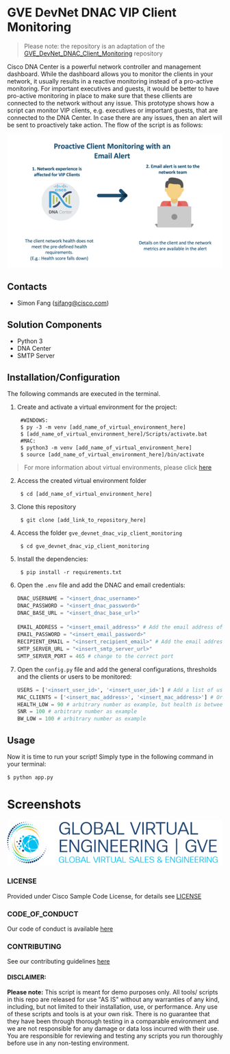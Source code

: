 # GVE DevNet DNAC VIP Client Monitoring

> Please note: the repository is an adaptation of the [GVE_DevNet_DNAC_Client_Monitoring](https://github.com/gve-sw/GVE_Devnet_DNAC_Client_Monitoring) repository

Cisco DNA Center is a powerful network controller and management dashboard. While the dashboard allows you to monitor the clients in your network, it usually results in a reactive monitoring instead of a pro-active monitoring. For important executives and guests, it would be better to have pro-active monitoring in place to make sure that these cllients are connected to the network without any issue. This prototype shows how a script can monitor VIP clients, e.g. executives or important guests, that are connected to the DNA Center. In case there are any issues, then an alert will be sent to proactively take action. The flow of the script is as follows:

![flow](IMAGES/flow.png)


## Contacts
* Simon Fang (sifang@cisco.com)

## Solution Components
* Python 3
* DNA Center
* SMTP Server


## Installation/Configuration
The following commands are executed in the terminal.

1. Create and activate a virtual environment for the project:
   
        #WINDOWS:
        $ py -3 -m venv [add_name_of_virtual_environment_here] 
        $ [add_name_of_virtual_environment_here]/Scripts/activate.bat 
        #MAC:
        $ python3 -m venv [add_name_of_virtual_environment_here] 
        $ source [add_name_of_virtual_environment_here]/bin/activate
        

> For more information about virtual environments, please click [here](https://docs.python.org/3/tutorial/venv.html)

2. Access the created virtual environment folder

        $ cd [add_name_of_virtual_environment_here] 

3. Clone this repository

        $ git clone [add_link_to_repository_here]

4. Access the folder `gve_devnet_dnac_vip_client_monitoring`

        $ cd gve_devnet_dnac_vip_client_monitoring

5. Install the dependencies:

        $ pip install -r requirements.txt

6. Open the `.env` file and add the DNAC and email credentials:

    ```python
    DNAC_USERNAME = "<insert_dnac_username>"
    DNAC_PASSWORD = "<insert_dnac_password>"
    DNAC_BASE_URL = "<insert_dnac_base_url>"

    EMAIL_ADDRESS = "<insert_email_address>" # Add the email address of the smtp server
    EMAIL_PASSWORD = "<insert_email_password>"
    RECIPIENT_EMAIL = "<insert_recipient_email>" # Add the email address of the recipient
    SMTP_SERVER_URL = "<insert_smtp_server_url>"
    SMTP_SERVER_PORT = 465 # change to the correct port
    ``` 

7. Open the `config.py` file and add the general configurations, thresholds and the clients or users to be monitored:

    ```python
    USERS = ['<insert_user_id>', '<insert_user_id>'] # Add a list of users, which can be email address
    MAC_CLIENTS = ['<insert_mac_address>', '<insert_mac_address>'] # Or add a list of mac clients
    HEALTH_LOW = 90 # arbitrary number as example, but health is between 0 and 10
    SNR = 100 # arbitrary number as example
    BW_LOW = 100 # arbitrary number as example
    ```

## Usage
Now it is time to run your script! Simply type in the following command in your terminal:

    $ python app.py


# Screenshots

![IMAGES/0image.png](IMAGES/0image.png)

### LICENSE

Provided under Cisco Sample Code License, for details see [LICENSE](LICENSE.md)

### CODE_OF_CONDUCT

Our code of conduct is available [here](CODE_OF_CONDUCT.md)

### CONTRIBUTING

See our contributing guidelines [here](CONTRIBUTING.md)

#### DISCLAIMER:
<b>Please note:</b> This script is meant for demo purposes only. All tools/ scripts in this repo are released for use "AS IS" without any warranties of any kind, including, but not limited to their installation, use, or performance. Any use of these scripts and tools is at your own risk. There is no guarantee that they have been through thorough testing in a comparable environment and we are not responsible for any damage or data loss incurred with their use.
You are responsible for reviewing and testing any scripts you run thoroughly before use in any non-testing environment.
